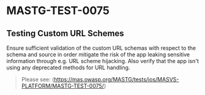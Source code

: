 #  MASTG-TEST-0075

## Testing Custom URL Schemes

Ensure sufficient validation of the custom URL schemas with respect to the schema and source in order mitigate the risk of the app leaking sensitive information through e.g. URL scheme hijacking. Also verify that the app isn't using any deprecated methods for URL handling.

> Please see: (https://mas.owasp.org/MASTG/tests/ios/MASVS-PLATFORM/MASTG-TEST-0075/)